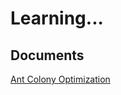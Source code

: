 # Learning... 

## Documents
[Ant Colony Optimization](https://mat.uab.cat/~alseda/MasterOpt/ACO_Intro.pdf)
